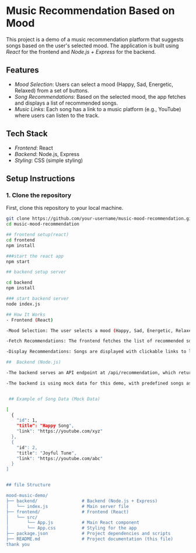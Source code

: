 # Music Recommendation Based on Mood

This project is a demo of a music recommendation platform that suggests songs based on the user's selected mood. The application is built using *React* for the frontend and *Node.js + Express* for the backend.

## Features

- *Mood Selection*: Users can select a mood (Happy, Sad, Energetic, Relaxed) from a set of buttons.
- *Song Recommendations*: Based on the selected mood, the app fetches and displays a list of recommended songs.
- *Music Links*: Each song has a link to a music platform (e.g., YouTube) where users can listen to the track.

## Tech Stack

- *Frontend*: React
- *Backend*: Node.js, Express
- *Styling*: CSS (simple styling)

## Setup Instructions

### 1. Clone the repository

First, clone this repository to your local machine.

```bash
git clone https://github.com/your-username/music-mood-recommendation.git
cd music-mood-recommendation

## frontend setup(react)
cd frontend
npm install

###start the react app
npm start

## backend setup server

cd backend
npm install

### start backend server
node index.js

## How It Works
- Frontend (React)

-Mood Selection: The user selects a mood (Happy, Sad, Energetic, Relaxed) via buttons.

-Fetch Recommendations: The frontend fetches the list of recommended songs based on the mood from the backend.

-Display Recommendations: Songs are displayed with clickable links to listen to them (e.g., YouTube).

##  Backend (Node.js)

-The backend serves an API endpoint at /api/recommendation, which returns an array of songs based on the selected mood.

-The backend is using mock data for this demo, with predefined songs associated with each mood.


 ## Example of Song Data (Mock Data)

[
  {
    "id": 1,
    "title": "Happy Song",
    "link": "https://youtube.com/xyz"
  },
  {
    "id": 2,
    "title": "Joyful Tune",
    "link": "https://youtube.com/abc"
  }
]


## file Structure

mood-music-demo/
├── backend/                 # Backend (Node.js + Express)
│   └── index.js             # Main server file
├── frontend/                # Frontend (React)
│   └── src/
│       └── App.js           # Main React component
│       └── App.css          # Styling for the app
├── package.json             # Project dependencies and scripts
├── README.md                # Project documentation (this file)
thank you
